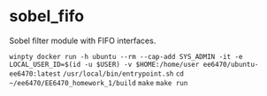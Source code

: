# sobel_fifo

Sobel filter module with FIFO interfaces.

`winpty docker run -h ubuntu --rm --cap-add SYS_ADMIN -it -e LOCAL_USER_ID=$(id -u $USER) -v $HOME:/home/user ee6470/ubuntu-ee6470:latest`
`/usr/local/bin/entrypoint.sh`
`cd ~/ee6470/EE6470_homework_1/build`
`make`
`make run`
